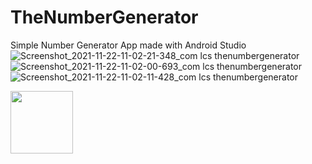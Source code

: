# TheNumberGenerator
Simple Number Generator App made with Android Studio
![Screenshot_2021-11-22-11-02-21-348_com lcs thenumbergenerator](https://user-images.githubusercontent.com/43496943/142928940-b1007708-c76d-47ed-bc13-1b191ecf7873.jpg)
![Screenshot_2021-11-22-11-02-00-693_com lcs thenumbergenerator](https://user-images.githubusercontent.com/43496943/142928973-7b84dce4-90fc-4d3e-b23a-9ea07927dc6d.jpg)
![Screenshot_2021-11-22-11-02-11-428_com lcs thenumbergenerator](https://user-images.githubusercontent.com/43496943/142928982-2c600450-507f-4c52-bc53-4b87346aa170.jpg)


<img src="https://user-images.githubusercontent.com/43496943/142928982-2c600450-507f-4c52-bc53-4b87346aa170.jpg" width="100" height="100">
